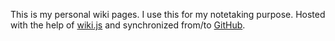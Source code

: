 This is my personal wiki pages. I use this for my notetaking purpose. Hosted with the help of [wiki.js](https://js.wiki) and synchronized from/to [GitHub](https://github.com/The-Wallfacer-Plan/notes).
